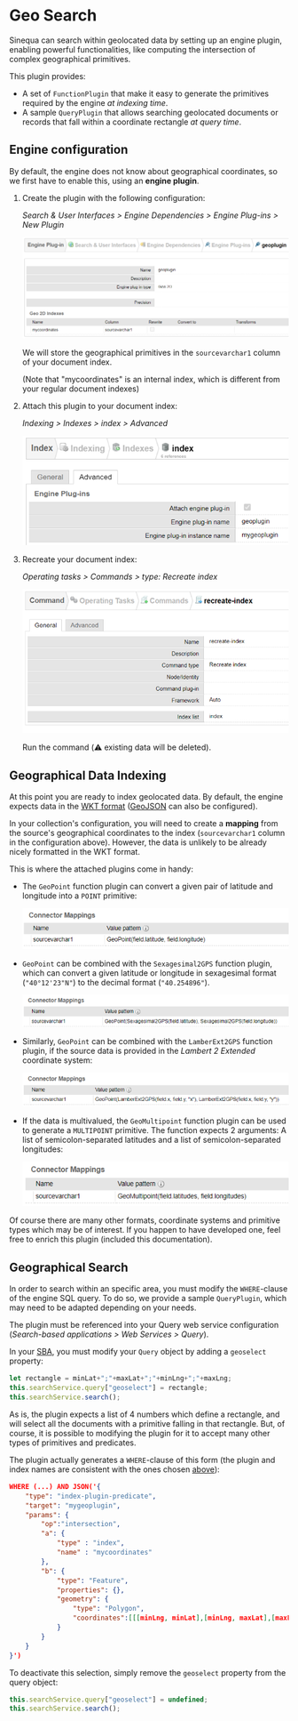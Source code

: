 # Geo Search

Sinequa can search within geolocated data by setting up an engine plugin, enabling powerful functionalities, like computing the intersection of complex geographical primitives.

This plugin provides:

- A set of `FunctionPlugin` that make it easy to generate the primitives required by the engine *at indexing time*.
- A sample `QueryPlugin` that allows searching geolocated documents or records that fall within a coordinate rectangle *at query time*.

## Engine configuration

By default, the engine does not know about geographical coordinates, so we first have to enable this, using an **engine plugin**.

1. Create the plugin with the following configuration:

    *Search & User Interfaces > Engine Dependencies > Engine Plug-ins > New Plugin*

    ![geoplugin](doc/images/geoplugin.png)

    We will store the geographical primitives in the `sourcevarchar1` column of your document index.

    (Note that "mycoordinates" is an internal index, which is different from your regular document indexes)

2. Attach this plugin to your document index:

    *Indexing > Indexes > index > Advanced*

    ![geoplugin](doc/images/index-config.png)

3. Recreate your document index:

    *Operating tasks > Commands > type: Recreate index*

    ![recreate](doc/images/recreate.png)

    Run the command (⚠️ existing data will be deleted).

## Geographical Data Indexing

At this point you are ready to index geolocated data. By default, the engine expects data in the [WKT format](https://en.wikipedia.org/wiki/Well-known_text_representation_of_geometry) ([GeoJSON](https://en.wikipedia.org/wiki/GeoJSON) can also be configured).

In your collection's configuration, you will need to create a **mapping** from the source's geographical coordinates to the index (`sourcevarchar1` column in the configuration above). However, the data is unlikely to be already nicely formatted in the WKT format.

This is where the attached plugins come in handy:

- The `GeoPoint` function plugin can convert a given pair of latitude and longitude into a `POINT` primitive:

    ![GeoPoint](doc/images/geopoint.png)
    
- `GeoPoint` can be combined with the `Sexagesimal2GPS` function plugin, which can convert a given latitude or longitude in sexagesimal format (`"40°12'23"N"`) to the decimal format (`"40.254896"`).

    ![GeoPoint](doc/images/sexagesimal-conversion.png)
    
- Similarly, `GeoPoint` can be combined with the `LamberExt2GPS` function plugin, if the source data is provided in the *Lambert 2 Extended* coordinate system:

    ![Lambert 2](doc/images/lambert2.png)

- If the data is multivalued, the `GeoMultipoint` function plugin can be used to generate a `MULTIPOINT` primitive. The function expects 2 arguments: A list of semicolon-separated latitudes and a list of semicolon-separated longitudes:

    ![GeoMultipoint](doc/images/multipoint.png)

Of course there are many other formats, coordinate systems and primitive types which may be of interest. If you happen to have developed one, feel free to enrich this plugin (included this documentation).

## Geographical Search

In order to search within an specific area, you must modify the `WHERE`-clause of the engine SQL query. To do so, we provide a sample `QueryPlugin`, which may need to be adapted depending on your needs.

The plugin must be referenced into your Query web service configuration (*Search-based applications > Web Services > Query*).

In your [SBA](https://sinequa.github.io/sba-angular/), you must modify your `Query` object by adding a `geoselect` property:

```ts
let rectangle = minLat+";"+maxLat+";"+minLng+";"+maxLng;
this.searchService.query["geoselect"] = rectangle;
this.searchService.search();
```

As is, the plugin expects a list of 4 numbers which define a rectangle, and will select all the documents with a primitive falling in that rectangle. But, of course, it is possible to modifying the plugin for it to accept many other types of primitives and predicates.

The plugin actually generates a `WHERE`-clause of this form (the plugin and index names are consistent with the ones chosen [above](#engine-configuration)):

```json
WHERE (...) AND JSON('{
    "type": "index-plugin-predicate",
    "target": "mygeoplugin",
    "params": {
        "op":"intersection",
        "a": {
            "type" : "index",
            "name" : "mycoordinates"
        },
        "b": {
            "type": "Feature",
            "properties": {},
            "geometry": {
                "type": "Polygon",
                "coordinates":[[[minLng, minLat],[minLng, maxLat],[maxLng, maxLat],[maxLng, minLat],[minLng, minLat]]]
            }
        }
    }
}')
```

To deactivate this selection, simply remove the `geoselect` property from the query object:

```ts
this.searchService.query["geoselect"] = undefined;
this.searchService.search();
```
